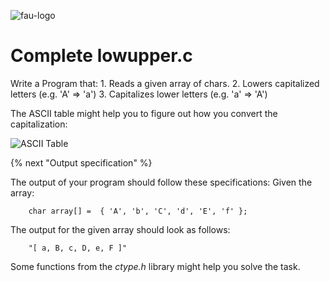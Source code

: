 ![fau-logo](https://www.fau.de/files/2016/02/fb-ww-logo-preview.jpg)
# Complete lowupper.c

Write a Program that:
    1. Reads a given array of chars.
    2. Lowers capitalized letters (e.g. 'A' => 'a')
    3. Capitalizes lower letters (e.g. 'a' => 'A')

The ASCII table might help you to figure out how you convert the capitalization:

![ASCII Table](http://www.asciitable.com/index/asciifull.gif)

{% next "Output specification" %}

The output of your program should follow these specifications:
Given the array: 

```
    char array[] =  { 'A', 'b', 'C', 'd', 'E', 'f' };
```
The output for the given array should look as follows: 

```
    "[ a, B, c, D, e, F ]" 
```

Some functions from the *ctype.h* library might help you solve the task.

